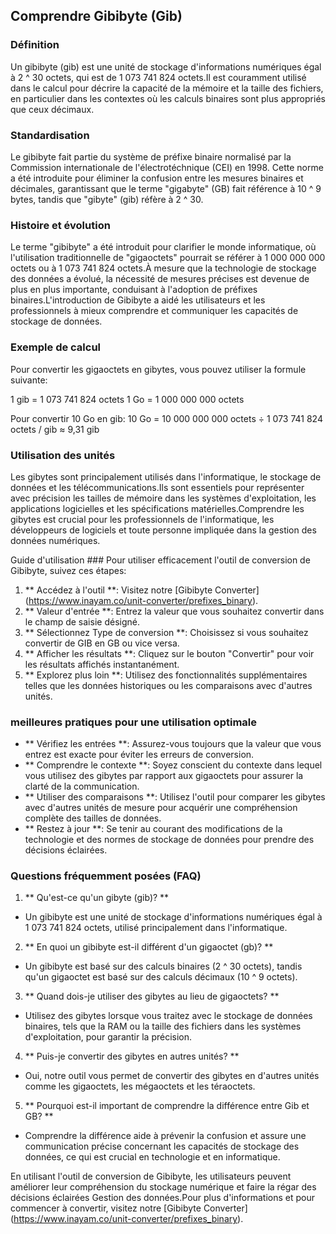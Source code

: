 ## Comprendre Gibibyte (Gib)

### Définition
Un gibibyte (gib) est une unité de stockage d'informations numériques égal à 2 ^ 30 octets, qui est de 1 073 741 824 octets.Il est couramment utilisé dans le calcul pour décrire la capacité de la mémoire et la taille des fichiers, en particulier dans les contextes où les calculs binaires sont plus appropriés que ceux décimaux.

### Standardisation
Le gibibyte fait partie du système de préfixe binaire normalisé par la Commission internationale de l'électrotéchnique (CEI) en 1998. Cette norme a été introduite pour éliminer la confusion entre les mesures binaires et décimales, garantissant que le terme "gigabyte" (GB) fait référence à 10 ^ 9 bytes, tandis que "gibyte" (gib) réfère à 2 ^ 30.

### Histoire et évolution
Le terme "gibibyte" a été introduit pour clarifier le monde informatique, où l'utilisation traditionnelle de "gigaoctets" pourrait se référer à 1 000 000 000 octets ou à 1 073 741 824 octets.À mesure que la technologie de stockage des données a évolué, la nécessité de mesures précises est devenue de plus en plus importante, conduisant à l'adoption de préfixes binaires.L'introduction de Gibibyte a aidé les utilisateurs et les professionnels à mieux comprendre et communiquer les capacités de stockage de données.

### Exemple de calcul
Pour convertir les gigaoctets en gibytes, vous pouvez utiliser la formule suivante:

1 gib = 1 073 741 824 octets
1 Go = 1 000 000 000 octets

Pour convertir 10 Go en gib:
10 Go = 10 000 000 000 octets ÷ 1 073 741 824 octets / gib ≈ 9,31 gib

### Utilisation des unités
Les gibytes sont principalement utilisés dans l'informatique, le stockage de données et les télécommunications.Ils sont essentiels pour représenter avec précision les tailles de mémoire dans les systèmes d'exploitation, les applications logicielles et les spécifications matérielles.Comprendre les gibytes est crucial pour les professionnels de l'informatique, les développeurs de logiciels et toute personne impliquée dans la gestion des données numériques.

Guide d'utilisation ###
Pour utiliser efficacement l'outil de conversion de Gibibyte, suivez ces étapes:

1. ** Accédez à l'outil **: Visitez notre [Gibibyte Converter] (https://www.inayam.co/unit-converter/prefixes_binary).
2. ** Valeur d'entrée **: Entrez la valeur que vous souhaitez convertir dans le champ de saisie désigné.
3. ** Sélectionnez Type de conversion **: Choisissez si vous souhaitez convertir de GIB en GB ou vice versa.
4. ** Afficher les résultats **: Cliquez sur le bouton "Convertir" pour voir les résultats affichés instantanément.
5. ** Explorez plus loin **: Utilisez des fonctionnalités supplémentaires telles que les données historiques ou les comparaisons avec d'autres unités.

### meilleures pratiques pour une utilisation optimale
- ** Vérifiez les entrées **: Assurez-vous toujours que la valeur que vous entrez est exacte pour éviter les erreurs de conversion.
- ** Comprendre le contexte **: Soyez conscient du contexte dans lequel vous utilisez des gibytes par rapport aux gigaoctets pour assurer la clarté de la communication.
- ** Utiliser des comparaisons **: Utilisez l'outil pour comparer les gibytes avec d'autres unités de mesure pour acquérir une compréhension complète des tailles de données.
- ** Restez à jour **: Se tenir au courant des modifications de la technologie et des normes de stockage de données pour prendre des décisions éclairées.

### Questions fréquemment posées (FAQ)

1. ** Qu'est-ce qu'un gibyte (gib)? **
- Un gibibyte est une unité de stockage d'informations numériques égal à 1 073 741 824 octets, utilisé principalement dans l'informatique.

2. ** En quoi un gibibyte est-il différent d'un gigaoctet (gb)? **
- Un gibibyte est basé sur des calculs binaires (2 ^ 30 octets), tandis qu'un gigaoctet est basé sur des calculs décimaux (10 ^ 9 octets).

3. ** Quand dois-je utiliser des gibytes au lieu de gigaoctets? **
- Utilisez des gibytes lorsque vous traitez avec le stockage de données binaires, tels que la RAM ou la taille des fichiers dans les systèmes d'exploitation, pour garantir la précision.

4. ** Puis-je convertir des gibytes en autres unités? **
- Oui, notre outil vous permet de convertir des gibytes en d'autres unités comme les gigaoctets, les mégaoctets et les téraoctets.

5. ** Pourquoi est-il important de comprendre la différence entre Gib et GB? **
- Comprendre la différence aide à prévenir la confusion et assure une communication précise concernant les capacités de stockage des données, ce qui est crucial en technologie et en informatique.

En utilisant l'outil de conversion de Gibibyte, les utilisateurs peuvent améliorer leur compréhension du stockage numérique et faire la régar des décisions éclairées Gestion des données.Pour plus d'informations et pour commencer à convertir, visitez notre [Gibibyte Converter] (https://www.inayam.co/unit-converter/prefixes_binary).